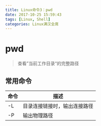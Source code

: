 ```yaml
---
title: Linux命令3：pwd
date: 2017-10-25 15:59:43
tags: [Linux, Shell]
categories: Linux满汉全席
---
```


# pwd

> 查看”当前工作目录“的完整路径

## 常用命令

命令 | 描述
---- | ----
-L | 目录连接链接时，输出连接路径
-P | 输出物理路径

